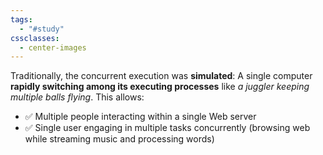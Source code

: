 ```yaml
---
tags:
  - "#study"
cssclasses:
  - center-images
---
```

Traditionally, the concurrent execution was **simulated**: A single computer **rapidly switching among its executing processes** like *a juggler keeping multiple balls flying*. This allows:
- ✅ Multiple people interacting within a single Web server
- ✅ Single user engaging in multiple tasks concurrently (browsing web while streaming music and processing words)

